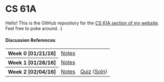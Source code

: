 # CS 61A
Hello! This is the GitHub repository for the [CS 61A section of my website](http://owenjow.xyz/cs61a/). Feel free to poke around. :)

#### Discussion References
<table>
    <tr>
        <th>Week 0 [01/21/16]</th>
        <td><a href="sp16/disc/disc0_notes.md">Notes</a></td>
    </tr>
    <tr>
        <th>Week 1 [01/28/16]</th>
        <td><a href="sp16/disc/disc1_notes.md">Notes</a></td>
    </tr>
    <tr>
        <th>Week 2 [02/04/16]</th>
        <td><a href="sp16/disc/disc2_notes.md">Notes</a></td>
        <td><a href="sp16/quiz/quiz2.pdf">Quiz</a> (<a href="http://pythontutor.com/composingprograms.html#code=def+flip(pancake%29%3A%0A++++if+pancake+%3D%3D+'cakepan'%3A%0A++++++++return+'pancake'%0A++++elif+heat+!%3D+4%3A%0A++++++++return+'cakepan'%0A++++return+'flipped'%0A++++++++%0Adef+cook(pancake,+heat,+flip%29%3A%0A++++if+heat+//+10%3A%0A++++++++return+'burnt'%0A++++heat+%2B%3D+3%0A++++pancake+%3D+flip(pancake%29%0A++++%0A++++def+cook(pancake,+heat,+flip%29%3A%0A++++++++if+heat+%3E%3D+5%3A%0A++++++++++++return+'done'%0A++++++++heat+%2B%3D+1%0A++++++++pancake+%3D+flip(pancake%29%0A++++++++return+cook(pancake,+heat,+lambda+p%3A+flip(p%29%29%0A++++++++%0A++++return+cook(pancake,+heat,+lambda+p%3A+flip(p%29+%5C%0A++++++++++++if+heat+%25+2+%3D%3D+0+else+p%29%0A++++%0Apancake,+heat+%3D+'batter',+1%0Acook(pancake,+heat,+flip%29&mode=display&origin=composingprograms.js&cumulative=true&py=3&rawInputLstJSON=%5B%5D&curInstr=33">Soln</a>)</td>
    </tr>
</table>
